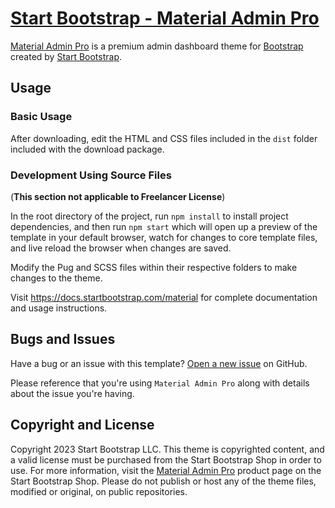 # [Start Bootstrap - Material Admin Pro](https://startbootstrap.com/theme/material-admin-pro/)

[Material Admin Pro](https://startbootstrap.com/theme/material-admin-pro/) is a premium admin dashboard theme for [Bootstrap](https://getbootstrap.com/) created by [Start Bootstrap](https://startbootstrap.com/).

## Usage

### Basic Usage

After downloading, edit the HTML and CSS files included in the `dist` folder included with the download package.

### Development Using Source Files

(__This section not applicable to Freelancer License__)

In the root directory of the project, run `npm install` to install project dependencies, and then run `npm start` which will open up a preview of the template in your default browser, watch for changes to core template files, and live reload the browser when changes are saved.

Modify the Pug and SCSS files within their respective folders to make changes to the theme.

Visit <https://docs.startbootstrap.com/material> for complete documentation and usage instructions.

## Bugs and Issues

Have a bug or an issue with this template? [Open a new issue](https://github.com/StartBootstrap/pro-feedback/issues) on GitHub.

Please reference that you're using `Material Admin Pro`
along with details about the issue you're having.

## Copyright and License

Copyright 2023 Start Bootstrap LLC. This theme is copyrighted content, and a valid license must be purchased from the Start Bootstrap Shop in order to use. For more information, visit the [Material Admin Pro](https://startbootstrap.com/theme/material-admin-pro) product page on the Start Bootstrap Shop. Please do not publish or host any of the theme files, modified or original, on public repositories.
